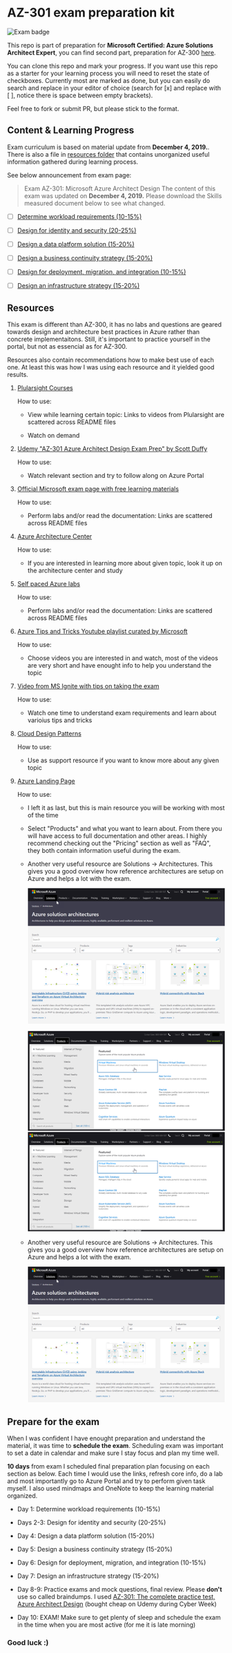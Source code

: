 # AZ-301 exam preparation kit

<img src="https://docs.microsoft.com/en-us/media/learn/certification/badges/microsoft-certified-expert-badge.svg" alt="Exam badge" width="200"/>

This repo is part of preparation for **Microsoft Certified: Azure Solutions Architect Expert**, you can find second part, preparation for AZ-300 [here](https://github.com/Piotr1215/az-300-prep-kit).

You can clone this repo and mark your progress. If you want use this repo as a starter for your learning process you will need to reset the state of checkboxes. Currently most are marked as done, but you can easily do search and replace in your editor of choice (search for \[x] and replace with [ ], notice there is space between empty brackets).

Feel free to fork or submit PR, but please stick to the format.

## Content & Learning Progress

Exam curriculum is based on material update from __December 4, 2019.__. There is also a file in [resources folder](/resources/README.md) that contains unorganized useful information gathered during learning process.

See below announcement from exam page:

> Exam AZ-301: Microsoft Azure Architect Design
> The content of this exam was updated on __December 4, 2019.__ Please download the Skills measured document below to see what changed.

* [ ] [Determine workload requirements (10-15%)](/1-workload-requirements/README.md)

* [ ] [Design for identity and security (20-25%)](/2-identity-&-security/README.md)

* [ ] [Design a data platform solution (15-20%)](/3-data-platform/README.md)

* [ ] [Design a business continuity strategy (15-20%)](/4-business-continiuty/README.md)

* [ ] [Design for deployment, migration, and integration (10-15%)](/5-deploy-migrate-integrate/README.md)

* [ ] [Design an infrastructure strategy (15-20%)](/6-infrastructure/README.md)

## Resources

This exam is different than AZ-300, it has no labs and questions are geared towards design and architecture best practices in Azure rather than concrete implementaitons. Still, it's important to  practice yourself in the portal, but not as essencial as for AZ-300.

Resources also contain recommendations how to make best use of each one. At least this was how I was using each resource and it yielded good results.

1. [Plularsight Courses](https://app.pluralsight.com/paths/certificate/microsoft-azure-architect-design-az-301)

    How to use:

     * View while learning certain topic: Links to videos from Plularsight are scattered across README files

    * Watch on demand

2. [Udemy "AZ-301 Azure Architect Design Exam Prep" by Scott Duffy](https://www.udemy.com/course/az301-azure/)

    How to use:

     * Watch relevant section and try to follow along on Azure Portal

3. [Official Microsoft exam page with free learning materials](https://docs.microsoft.com/en-gb/learn/certifications/exams/az-301)

    How to use:

     * Perform labs and/or read the documentation: Links are scattered across README files

4. [Azure Architecture Center](https://docs.microsoft.com/en-gb/azure/architecture/)

    How to use:

     * If you are interested in learning more about given topic, look it up on the architecture center and study

5. [Self paced Azure labs](https://www.microsoft.com/HandsOnLabs/SelfPacedLabs)

    How to use:

     * Perform labs and/or read the documentation: Links are scattered across README files

6. [Azure Tips and Tricks Youtube playlist curated by Microsoft](https://www.youtube.com/playlist?list=PLLasX02E8BPCNCK8Thcxu-Y-XcBUbhFWC)

    How to use:

     * Choose videos you are interested in and watch, most of the videos are very short and have enought info to help you understand the topic

7. [Video from MS Ignite with tips on taking the exam](https://myignite.techcommunity.microsoft.com/sessions/78629?source=sessions)

    How to use:

     * Watch one time to understand exam requirements and learn about varioius tips and tricks

8. [Cloud Design Patterns](https://docs.microsoft.com/en-us/azure/architecture/patterns/)

    How to use:

     * Use as support resource if you want to know more about any given topic

9. [Azure Landing Page](https://azure.microsoft.com/en-ca/)

    How to use:

     * I left it as last, but this is main resource you will be working with most of the time

     * Select "Products" and what you want to learn about. From there you will have access to full documentation and other areas. I highly recommend checking out the "Pricing" section as well as "FAQ", they both contain information useful during the exam.

     * Another very useful resource are Solutions -> Architectures. This gives you a good overview how reference architectures are setup on Azure and helps a lot with the exam.

        ![Solutions](https://github.com/Piotr1215/azure-architect-exams-resources/blob/master/use-azure-portal-solutions.png?raw=true)

        ![Products](https://github.com/Piotr1215/azure-architect-exams-resources/blob/master/use-azure-portal.png?raw=true)
       ![Products](https://github.com/Piotr1215/azure-architect-exams-resources/blob/master/use-azure-portal.png?raw=true)

     * Another very useful resource are Solutions -> Architectures. This gives you a good overview how reference architectures are setup on Azure and helps a lot with the exam.

        ![Solutions](https://github.com/Piotr1215/azure-architect-exams-resources/blob/master/use-azure-portal-solutions.png?raw=true)

## Prepare for the exam

When I was confident I have enought preparation and understand the material, it was time to **schedule the exam**. Scheduling exam was important to set a date in calendar and make sure I stay focus and plan my time well.

**10 days** from exam I scheduled final preparation plan focusing on each section as below. Each time I would use the links, refresh core info, do a lab and most importantly go to Azure Portal and try to perform given task myself. I also used mindmaps and OneNote to keep the learning material organized.

* Day 1: Determine workload requirements (10-15%)

* Days 2-3: Design for identity and security (20-25%)

* Day 4: Design a data platform solution (15-20%)

* Day 5: Design a business continuity strategy (15-20%)

* Day 6: Design for deployment, migration, and integration (10-15%)

* Day 7: Design an infrastructure strategy (15-20%)

* Day 8-9: Practice exams and mock questions, final review. Please **don't** use so called braindumps. I used [AZ-301: The complete practice test, Azure Architect Design](https://www.udemy.com/course/exam-az-301-microsoft-azure-architect-design-test/) (bought cheap on Udemy during Cyber Week)

* Day 10: EXAM! Make sure to get plenty of sleep and schedule the exam in the time when you are most active (for me it is late morning)

### **Good luck :)**